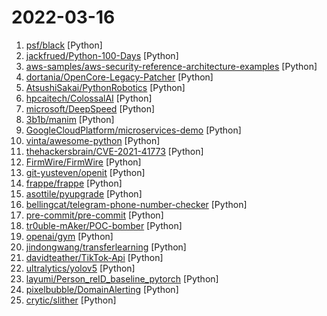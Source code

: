 # 2022-03-16

1. [psf/black](https://github.com/psf/black "The uncompromising Python code formatter") [Python]
2. [jackfrued/Python-100-Days](https://github.com/jackfrued/Python-100-Days "Python - 100天从新手到大师") [Python]
3. [aws-samples/aws-security-reference-architecture-examples](https://github.com/aws-samples/aws-security-reference-architecture-examples "Example solutions demonstrating how to implement patterns within the AWS Security Reference Architecture guide using CloudFormation and Customizations for AWS Control Tower.") [Python]
4. [dortania/OpenCore-Legacy-Patcher](https://github.com/dortania/OpenCore-Legacy-Patcher "Experience macOS just like before") [Python]
5. [AtsushiSakai/PythonRobotics](https://github.com/AtsushiSakai/PythonRobotics "Python sample codes for robotics algorithms.") [Python]
6. [hpcaitech/ColossalAI](https://github.com/hpcaitech/ColossalAI "Colossal-AI: A Unified Deep Learning System for Large-Scale Parallel Training") [Python]
7. [microsoft/DeepSpeed](https://github.com/microsoft/DeepSpeed "DeepSpeed is a deep learning optimization library that makes distributed training and inference easy, efficient, and effective.") [Python]
8. [3b1b/manim](https://github.com/3b1b/manim "Animation engine for explanatory math videos") [Python]
9. [GoogleCloudPlatform/microservices-demo](https://github.com/GoogleCloudPlatform/microservices-demo "Sample cloud-native application with 10 microservices showcasing Kubernetes, Istio, gRPC and OpenCensus.") [Python]
10. [vinta/awesome-python](https://github.com/vinta/awesome-python "A curated list of awesome Python frameworks, libraries, software and resources") [Python]
11. [thehackersbrain/CVE-2021-41773](https://github.com/thehackersbrain/CVE-2021-41773 "Apache2 2.4.49 - LFI & RCE Exploit - CVE-2021-41773") [Python]
12. [FirmWire/FirmWire](https://github.com/FirmWire/FirmWire "FirmWire is a full-system baseband firmware emulation platform for fuzzing, debugging, and root-cause analysis of smartphone baseband firmwares") [Python]
13. [git-yusteven/openit](https://github.com/git-yusteven/openit "🪜🧱🪜Openit订阅致力于打造免费无感的翻墙环境") [Python]
14. [frappe/frappe](https://github.com/frappe/frappe "Low code web framework for real world applications, in Python and Javascript") [Python]
15. [asottile/pyupgrade](https://github.com/asottile/pyupgrade "A tool (and pre-commit hook) to automatically upgrade syntax for newer versions of the language.") [Python]
16. [bellingcat/telegram-phone-number-checker](https://github.com/bellingcat/telegram-phone-number-checker "This script lets you check whether a specific phone number is connected to a Telegram account.") [Python]
17. [pre-commit/pre-commit](https://github.com/pre-commit/pre-commit "A framework for managing and maintaining multi-language pre-commit hooks.") [Python]
18. [tr0uble-mAker/POC-bomber](https://github.com/tr0uble-mAker/POC-bomber "利用大量高威胁poc/exp快速获取目标权限，用于渗透和红队快速打点") [Python]
19. [openai/gym](https://github.com/openai/gym "A toolkit for developing and comparing reinforcement learning algorithms.") [Python]
20. [jindongwang/transferlearning](https://github.com/jindongwang/transferlearning "Transfer learning / domain adaptation / domain generalization / multi-task learning etc. Papers, codes, datasets, applications, tutorials.-迁移学习") [Python]
21. [davidteather/TikTok-Api](https://github.com/davidteather/TikTok-Api "The Unofficial TikTok API Wrapper In Python") [Python]
22. [ultralytics/yolov5](https://github.com/ultralytics/yolov5 "YOLOv5 🚀 in PyTorch > ONNX > CoreML > TFLite") [Python]
23. [layumi/Person_reID_baseline_pytorch](https://github.com/layumi/Person_reID_baseline_pytorch "Pytorch ReID: A tiny, friendly, strong pytorch implement of object re-identification baseline. Tutorial 👉https://github.com/layumi/Person_reID_baseline_pytorch/tree/master/tutorial") [Python]
24. [pixelbubble/DomainAlerting](https://github.com/pixelbubble/DomainAlerting "Daily alert when a new domain name is registered and contains your keywords") [Python]
25. [crytic/slither](https://github.com/crytic/slither "Static Analyzer for Solidity") [Python]
